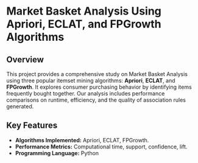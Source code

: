 # Market Basket Analysis Using Apriori, ECLAT, and FPGrowth Algorithms

## Overview
This project provides a comprehensive study on Market Basket Analysis using three popular itemset mining algorithms: **Apriori**, **ECLAT**, and **FPGrowth**. It explores consumer purchasing behavior by identifying items frequently bought together. Our analysis includes performance comparisons on runtime, efficiency, and the quality of association rules generated.

## Key Features
- **Algorithms Implemented:** Apriori, ECLAT, FPGrowth.
- **Performance Metrics:** Computational time, support, confidence, lift.
- **Programming Language:** Python

